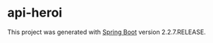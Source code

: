# api-heroi

This project was generated with [Spring Boot](https://spring.io/projects/spring-boot) version 2.2.7.RELEASE.
